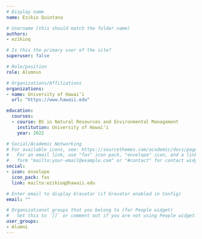 ```yaml
---
# Display name
name: Ezikio Quintana

# Username (this should match the folder name)
authors:
- ezikioq

# Is this the primary user of the site?
superuser: false

# Role/position
role: Alumnus

# Organizations/Affiliations
organizations:
- name: University of Hawaiʻi
  url: "https://www.hawaii.edu"

education:
  courses:
  - course: BS in Natural Resources and Environmental Management
    institution: University of Hawaiʻi
    year: 2022

# Social/Academic Networking
# For available icons, see: https://sourcethemes.com/academic/docs/page-builder/#icons
#   For an email link, use "fas" icon pack, "envelope" icon, and a link in the
#   form "mailto:your-email@example.com" or "#contact" for contact widget.
social:
- icon: envelope
  icon_pack: fas
  link: mailto:ezikioq@hawaii.edu

# Enter email to display Gravatar (if Gravatar enabled in Config)
email: ""

# Organizational groups that you belong to (for People widget)
#   Set this to `[]` or comment out if you are not using People widget.
user_groups:
- Alumni
---
```

